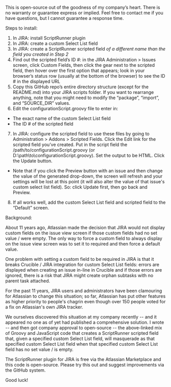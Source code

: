 This is open-source out of the goodness of my company’s heart.  There is no warranty or guarantee express or implied.  Feel free to contact me if you have questions, but I cannot guarantee a response time.

Steps to install:

1. In JIRA: install ScriptRunner plugin 
2. In JIRA: create a custom Select List field
3. In JIRA: create a ScriptRunner scripted field *of a different name than the field you created in Step 2*
4. Find out the scripted field’s ID #: in the JIRA Administration > Issues screen, click Custom Fields, then click the gear next to the scripted field, then hover over the first option that appears; look in your browser’s status row (usually at the bottom of the browser) to see the ID # in the displayed URL
5. Copy this GitHub repo’s entire directory structure (except for the README.md) into your JIRA scripts folder.  If you want to rearrange anything, note that you might need to modify the “package”, “import”, and “SOURCE_DIR” values.
6. Edit the configurationScript.groovy file to enter in:
  * The exact name of the custom Select List field
  * The ID # of the scripted field
7. In JIRA: configure the scripted field to use these files by going to Administration > Addons > Scripted Fields.  Click the Edit link for the scripted field you’ve created.  Put in the script field the /path/to/configurationScript.groovy (or D:\path\to\configurationScript.groovy).  Set the output to be HTML.  Click the Update button.
  * Note that if you click the Preview button with an issue and then change the value of the generated drop-down, the screen will refresh and your settings will be lost at this point (it will also alter the value of that issue's custom select list field).  So: click Update first, then go back and Preview.
8. If all works well, add the custom Select List field and scripted field to the “Default” screen.

Background:

About 11 years ago, Atlassian made the decision that JIRA would not display custom fields on the issue view screen if those custom fields had no set value / were empty. The only way to force a custom field to always display on the issue view screen was to set it to required and then force a default value.

One problem with setting a custom field to be required in JIRA is that it breaks Crucible / JIRA integration for custom Select List fields: errors are displayed when creating an issue in-line in Crucible and if those errors are ignored, there is a risk that JIRA might create orphan subtasks with no parent task attached.

For the past 11 years, JIRA users and administrators have been clamouring for Atlassian to change this situation; so far, Atlassian has put other features as higher priority to people's chagrin even though over 150 people voted for a fix on Atlassian's own JIRA tracker.

We ourselves discovered this situation at my company recently -- and it appeared no one as of yet had published a comprehensive solution. I wrote -- and then got company approval to open-source -- the above-linked mix of Groovy and JavaScript code that creates a ScriptRunner scripted field that, given a specified custom Select List field, will masquerade as that specified custom Select List field when that specified custom Select List field has no set value / is empty.

The ScriptRunner plugin for JIRA is free via the Atlassian Marketplace and this code is open-source. Please try this out and suggest improvements via the GitHub system.

Good luck!
